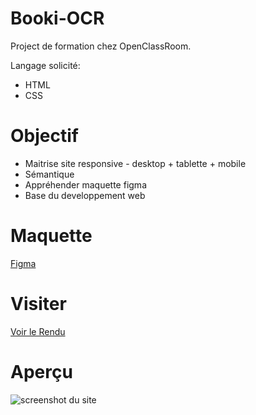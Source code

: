 # Booki-OCR

Project de formation chez OpenClassRoom.

Langage solicité:

- HTML
- CSS

# Objectif

- Maitrise site responsive - desktop + tablette + mobile
- Sémantique
- Appréhender maquette figma
- Base du developpement web

# Maquette

[Figma](https://www.figma.com/file/r9YJyUkpVdrxzBBKGH7reY/Maquettes-Booki-(desktop%2C-mobile%2C-tablette)?node-id=3%3A0&t=aSSTnHDTI9f1lLka-0)

# Visiter

[Voir le Rendu](https://nerion-1337.github.io/Booki-OCR/)

# Aperçu
![screenshot du site](./0-Order-Mission/Desktop.png)
